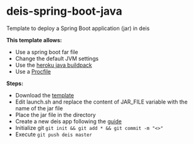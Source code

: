deis-spring-boot-java
================

Template to deploy a Spring Boot application (jar) in deis

**This template allows:**
- Use a spring boot far file
- Change the default JVM settings
- Use the [heroku java buildpack](https://github.com/heroku/heroku-buildpack-java)
- Use a [Procfile](https://devcenter.heroku.com/articles/procfile)

**Steps:**
- Download the [template](https://github.com/aledbf/deis-spring-java/archive/master.zip)
- Edit launch.sh and replace the content of JAR_FILE variable with the name of the jar file
- Place the jar file in the directory
- Create a new deis app following the [guide](http://docs.deis.io/en/latest/using_deis/deploy-application/)
- Initialize git `git init && git add * && git commit -m "<>"`
- Execute `git push deis master`
